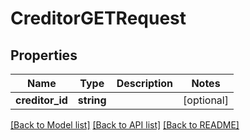 # CreditorGETRequest

## Properties
Name | Type | Description | Notes
------------ | ------------- | ------------- | -------------
**creditor_id** | **string** |  | [optional] 

[[Back to Model list]](../README.md#documentation-for-models) [[Back to API list]](../README.md#documentation-for-api-endpoints) [[Back to README]](../README.md)


